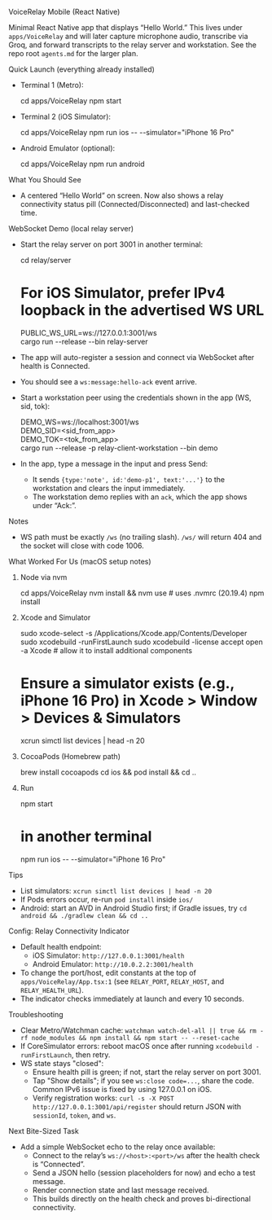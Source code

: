 VoiceRelay Mobile (React Native)

Minimal React Native app that displays “Hello World.” This lives under `apps/VoiceRelay` and will later capture microphone audio, transcribe via Groq, and forward transcripts to the relay server and workstation. See the repo root `agents.md` for the larger plan.

Quick Launch (everything already installed)

- Terminal 1 (Metro):

  cd apps/VoiceRelay
  npm start

- Terminal 2 (iOS Simulator):

  cd apps/VoiceRelay
  npm run ios -- --simulator="iPhone 16 Pro"

- Android Emulator (optional):

  cd apps/VoiceRelay
  npm run android

What You Should See

- A centered “Hello World” on screen.
  Now also shows a relay connectivity status pill (Connected/Disconnected) and last-checked time.

WebSocket Demo (local relay server)

- Start the relay server on port 3001 in another terminal:

  cd relay/server
  # For iOS Simulator, prefer IPv4 loopback in the advertised WS URL
  PUBLIC_WS_URL=ws://127.0.0.1:3001/ws \
  cargo run --release --bin relay-server

- The app will auto-register a session and connect via WebSocket after health is Connected.
- You should see a `ws:message:hello-ack` event arrive.
- Start a workstation peer using the credentials shown in the app (WS, sid, tok):

  DEMO_WS=ws://localhost:3001/ws \
  DEMO_SID=<sid_from_app> \
  DEMO_TOK=<tok_from_app> \
  cargo run --release -p relay-client-workstation --bin demo

- In the app, type a message in the input and press Send:
  - It sends `{type:'note', id:'demo-p1', text:'...'}` to the workstation and clears the input immediately.
  - The workstation demo replies with an `ack`, which the app shows under “Ack:”.

Notes
- WS path must be exactly `/ws` (no trailing slash). `/ws/` will return 404 and the socket will close with code 1006.

What Worked For Us (macOS setup notes)

1) Node via nvm

   cd apps/VoiceRelay
   nvm install && nvm use   # uses .nvmrc (20.19.4)
   npm install

2) Xcode and Simulator

   sudo xcode-select -s /Applications/Xcode.app/Contents/Developer
   sudo xcodebuild -runFirstLaunch
   sudo xcodebuild -license accept
   open -a Xcode  # allow it to install additional components
   # Ensure a simulator exists (e.g., iPhone 16 Pro) in Xcode > Window > Devices & Simulators
   xcrun simctl list devices | head -n 20

3) CocoaPods (Homebrew path)

   brew install cocoapods
   cd ios && pod install && cd ..

4) Run

   npm start
   # in another terminal
   npm run ios -- --simulator="iPhone 16 Pro"

Tips

- List simulators: `xcrun simctl list devices | head -n 20`
- If Pods errors occur, re-run `pod install` inside `ios/`
- Android: start an AVD in Android Studio first; if Gradle issues, try `cd android && ./gradlew clean && cd ..`

Config: Relay Connectivity Indicator

- Default health endpoint:
  - iOS Simulator: `http://127.0.0.1:3001/health`
  - Android Emulator: `http://10.0.2.2:3001/health`
- To change the port/host, edit constants at the top of `apps/VoiceRelay/App.tsx:1` (see `RELAY_PORT`, `RELAY_HOST`, and `RELAY_HEALTH_URL`).
- The indicator checks immediately at launch and every 10 seconds.

Troubleshooting

- Clear Metro/Watchman cache: `watchman watch-del-all || true && rm -rf node_modules && npm install && npm start -- --reset-cache`
- If CoreSimulator errors: reboot macOS once after running `xcodebuild -runFirstLaunch`, then retry.
- WS state stays "closed":
  - Ensure health pill is green; if not, start the relay server on port 3001.
  - Tap "Show details"; if you see `ws:close code=...`, share the code. Common IPv6 issue is fixed by using 127.0.0.1 on iOS.
  - Verify registration works: `curl -s -X POST http://127.0.0.1:3001/api/register` should return JSON with `sessionId`, `token`, and `ws`.

Next Bite-Sized Task

- Add a simple WebSocket echo to the relay once available:
  - Connect to the relay’s `ws://<host>:<port>/ws` after the health check is “Connected”.
  - Send a JSON hello (session placeholders for now) and echo a test message.
  - Render connection state and last message received.
  - This builds directly on the health check and proves bi-directional connectivity.

